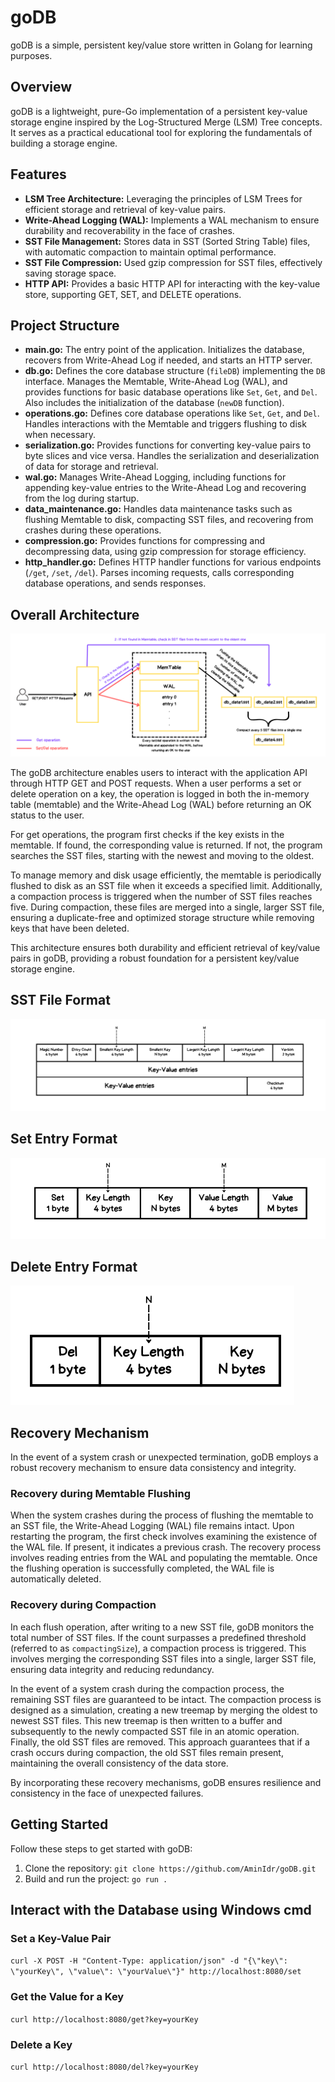 # goDB

goDB is a simple, persistent key/value store written in Golang for learning purposes.

## Overview

goDB is a lightweight, pure-Go implementation of a persistent key-value storage engine inspired by the Log-Structured Merge (LSM) Tree concepts. It serves as a practical educational tool for exploring the fundamentals of building a storage engine.

## Features

- **LSM Tree Architecture:** Leveraging the principles of LSM Trees for efficient storage and retrieval of key-value pairs.
- **Write-Ahead Logging (WAL):** Implements a WAL mechanism to ensure durability and recoverability in the face of crashes.
- **SST File Management:** Stores data in SST (Sorted String Table) files, with automatic compaction to maintain optimal performance.
- **SST File Compression:** Used gzip compression for SST files, effectively saving storage space.
- **HTTP API:** Provides a basic HTTP API for interacting with the key-value store, supporting GET, SET, and DELETE operations.

## Project Structure

- **main.go:** The entry point of the application. Initializes the database, recovers from Write-Ahead Log if needed, and starts an HTTP server.
- **db.go:** Defines the core database structure (`fileDB`) implementing the `DB` interface. Manages the Memtable, Write-Ahead Log (WAL), and provides functions for basic database operations like `Set`, `Get`, and `Del`. Also includes the initialization of the database (`newDB` function).
- **operations.go:** Defines core database operations like `Set`, `Get`, and `Del`. Handles interactions with the Memtable and triggers flushing to disk when necessary.
- **serialization.go:** Provides functions for converting key-value pairs to byte slices and vice versa. Handles the serialization and deserialization of data for storage and retrieval.
- **wal.go:** Manages Write-Ahead Logging, including functions for appending key-value entries to the Write-Ahead Log and recovering from the log during startup.
- **data_maintenance.go:** Handles data maintenance tasks such as flushing Memtable to disk, compacting SST files, and recovering from crashes during these operations.
- **compression.go:** Provides functions for compressing and decompressing data, using gzip compression for storage efficiency.
- **http_handler.go:** Defines HTTP handler functions for various endpoints (`/get`, `/set`, `/del`). Parses incoming requests, calls corresponding database operations, and sends responses.



##  Overall Architecture

![goDB Architecture](https://github.com/AminIdr/goDB/blob/main/images/KV%20Architecture.png?raw=true)

The goDB architecture enables users to interact with the application API through HTTP GET and POST requests. When a user performs a set or delete operation on a key, the operation is logged in both the in-memory table (memtable) and the Write-Ahead Log (WAL) before returning an OK status to the user.

For get operations, the program first checks if the key exists in the memtable. If found, the corresponding value is returned. If not, the program searches the SST files, starting with the newest and moving to the oldest.

To manage memory and disk usage efficiently, the memtable is periodically flushed to disk as an SST file when it exceeds a specified limit. Additionally, a compaction process is triggered when the number of SST files reaches five. During compaction, these files are merged into a single, larger SST file, ensuring a duplicate-free and optimized storage structure while removing keys that have been deleted.

This architecture ensures both durability and efficient retrieval of key/value pairs in goDB, providing a robust foundation for a persistent key/value storage engine.

##  SST File Format

![goDB Architecture](https://github.com/AminIdr/goDB/blob/main/images/SST%20File%20Format.png)

##  Set Entry Format

![goDB Architecture](https://github.com/AminIdr/goDB/blob/main/images/Set.png?raw=true)

##  Delete Entry Format

![goDB Architecture](https://github.com/AminIdr/goDB/blob/main/images/Del.png?raw=true)

## Recovery Mechanism

In the event of a system crash or unexpected termination, goDB employs a robust recovery mechanism to ensure data consistency and integrity.

### Recovery during Memtable Flushing

When the system crashes during the process of flushing the memtable to an SST file, the Write-Ahead Logging (WAL) file remains intact. Upon restarting the program, the first check involves examining the existence of the WAL file. If present, it indicates a previous crash. The recovery process involves reading entries from the WAL and populating the memtable. Once the flushing operation is successfully completed, the WAL file is automatically deleted.

### Recovery during Compaction

In each flush operation, after writing to a new SST file, goDB monitors the total number of SST files. If the count surpasses a predefined threshold (referred to as `compactingSize`), a compaction process is triggered. This involves merging the corresponding SST files into a single, larger SST file, ensuring data integrity and reducing redundancy.

In the event of a system crash during the compaction process, the remaining SST files are guaranteed to be intact. The compaction process is designed as a simulation, creating a new treemap by merging the oldest to newest SST files. This new treemap is then written to a buffer and subsequently to the newly compacted SST file in an atomic operation. Finally, the old SST files are removed. This approach guarantees that if a crash occurs during compaction, the old SST files remain present, maintaining the overall consistency of the data store.

By incorporating these recovery mechanisms, goDB ensures resilience and consistency in the face of unexpected failures.

## Getting Started

Follow these steps to get started with goDB:

1. Clone the repository: `git clone https://github.com/AminIdr/goDB.git`
2. Build and run the project: `go run .`


## Interact with the Database using Windows cmd

### Set a Key-Value Pair
`curl -X POST -H "Content-Type: application/json" -d "{\"key\": \"yourKey\", \"value\": \"yourValue\"}" http://localhost:8080/set`

### Get the Value for a Key
`curl http://localhost:8080/get?key=yourKey`

### Delete a Key
`curl http://localhost:8080/del?key=yourKey`


